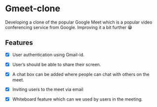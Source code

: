 # Gmeet-clone
 Developing a clone of the popular Google Meet which is a popular video conferencing service from Google. Improving it a bit further 😁


## Features 
- [x] User authentication using Gmail-id.
- [x] User’s should be able to share their screen.
- [x] A chat box can be added where people can chat with others on the meet.
- [x] Inviting users to the meet via email 
- [x] Whiteboard feature which can we used by users in the meeting.

